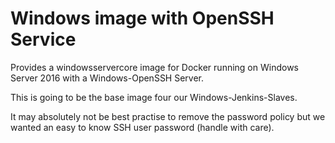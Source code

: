 # Windows image with OpenSSH Service

Provides a windowsservercore image for Docker running on Windows Server 2016 with a Windows-OpenSSH Server.

This is going to be the base image four our Windows-Jenkins-Slaves.

It may absolutely not be best practise to remove the password policy but we wanted an easy to know SSH user password (handle with care).

